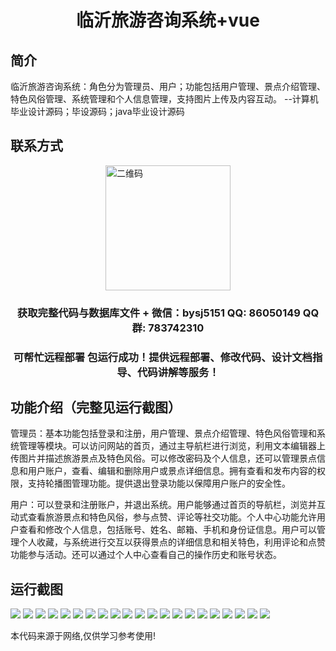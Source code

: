 <p><h1 align="center">临沂旅游咨询系统+vue</h1></p>

## 简介
临沂旅游咨询系统：角色分为管理员、用户；功能包括用户管理、景点介绍管理、特色风俗管理、系统管理和个人信息管理，支持图片上传及内容互动。    --计算机毕业设计源码；毕设源码；java毕业设计源码


## 联系方式
<img src="https://bs-1329754181.cos.ap-shanghai.myqcloud.com/wx.jpg" alt="二维码" style="display: block; margin: 0 auto;" width="200px">
<p><h3 align="center">获取完整代码与数据库文件 + 微信：bysj5151 QQ: 86050149 QQ群: 783742310</h3></p>
<p><h3 align="center">可帮忙远程部署 包运行成功！提供远程部署、修改代码、设计文档指导、代码讲解等服务！</h3></p>

## 功能介绍（完整见运行截图）
管理员：基本功能包括登录和注册，用户管理、景点介绍管理、特色风俗管理和系统管理等模块。可以访问网站的首页，通过主导航栏进行浏览，利用文本编辑器上传图片并描述旅游景点及特色风俗。可以修改密码及个人信息，还可以管理景点信息和用户账户，查看、编辑和删除用户或景点详细信息。拥有查看和发布内容的权限，支持轮播图管理功能。提供退出登录功能以保障用户账户的安全性。

用户：可以登录和注册账户，并退出系统。用户能够通过首页的导航栏，浏览并互动式查看旅游景点和特色风俗，参与点赞、评论等社交功能。个人中心功能允许用户查看和修改个人信息，包括账号、姓名、邮箱、手机和身份证信息。用户可以管理个人收藏，与系统进行交互以获得景点的详细信息和相关特色，利用评论和点赞功能参与活动。还可以通过个人中心查看自己的操作历史和账号状态。


## 运行截图
![](https://bs-1329754181.cos.ap-shanghai.myqcloud.com/ssm/LinyiTravelConsultationSystem/img/001.jpg)
![](https://bs-1329754181.cos.ap-shanghai.myqcloud.com/ssm/LinyiTravelConsultationSystem/img/002.jpg)
![](https://bs-1329754181.cos.ap-shanghai.myqcloud.com/ssm/LinyiTravelConsultationSystem/img/003.jpg)
![](https://bs-1329754181.cos.ap-shanghai.myqcloud.com/ssm/LinyiTravelConsultationSystem/img/004.jpg)
![](https://bs-1329754181.cos.ap-shanghai.myqcloud.com/ssm/LinyiTravelConsultationSystem/img/005.jpg)
![](https://bs-1329754181.cos.ap-shanghai.myqcloud.com/ssm/LinyiTravelConsultationSystem/img/006.jpg)
![](https://bs-1329754181.cos.ap-shanghai.myqcloud.com/ssm/LinyiTravelConsultationSystem/img/007.jpg)
![](https://bs-1329754181.cos.ap-shanghai.myqcloud.com/ssm/LinyiTravelConsultationSystem/img/008.jpg)
![](https://bs-1329754181.cos.ap-shanghai.myqcloud.com/ssm/LinyiTravelConsultationSystem/img/009.jpg)
![](https://bs-1329754181.cos.ap-shanghai.myqcloud.com/ssm/LinyiTravelConsultationSystem/img/010.jpg)
![](https://bs-1329754181.cos.ap-shanghai.myqcloud.com/ssm/LinyiTravelConsultationSystem/img/011.jpg)
![](https://bs-1329754181.cos.ap-shanghai.myqcloud.com/ssm/LinyiTravelConsultationSystem/img/012.jpg)
![](https://bs-1329754181.cos.ap-shanghai.myqcloud.com/ssm/LinyiTravelConsultationSystem/img/013.jpg)
![](https://bs-1329754181.cos.ap-shanghai.myqcloud.com/ssm/LinyiTravelConsultationSystem/img/014.jpg)
![](https://bs-1329754181.cos.ap-shanghai.myqcloud.com/ssm/LinyiTravelConsultationSystem/img/015.jpg)
![](https://bs-1329754181.cos.ap-shanghai.myqcloud.com/ssm/LinyiTravelConsultationSystem/img/016.jpg)
![](https://bs-1329754181.cos.ap-shanghai.myqcloud.com/ssm/LinyiTravelConsultationSystem/img/017.jpg)
![](https://bs-1329754181.cos.ap-shanghai.myqcloud.com/ssm/LinyiTravelConsultationSystem/img/018.jpg)
![](https://bs-1329754181.cos.ap-shanghai.myqcloud.com/ssm/LinyiTravelConsultationSystem/img/019.jpg)
![](https://bs-1329754181.cos.ap-shanghai.myqcloud.com/ssm/LinyiTravelConsultationSystem/img/020.jpg)
![](https://bs-1329754181.cos.ap-shanghai.myqcloud.com/ssm/LinyiTravelConsultationSystem/img/021.jpg)

<p>本代码来源于网络,仅供学习参考使用!</p>
